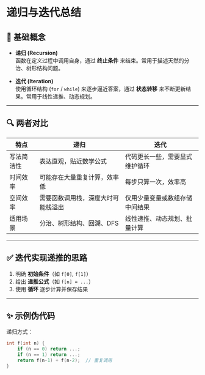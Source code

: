 # 递归与迭代总结

## 📌 基础概念
- **递归 (Recursion)**  
  函数在定义过程中调用自身，通过 **终止条件** 来结束。常用于描述天然的分治、树形结构问题。  

- **迭代 (Iteration)**  
  使用循环结构 (`for` / `while`) 来逐步逼近答案，通过 **状态转移** 来不断更新结果。常用于线性递推、动态规划。  

---

## 🔍 两者对比

| 特点           | 递归 | 迭代 |
|----------------|------|------|
| 写法简洁性     | 表达直观，贴近数学公式 | 代码更长一些，需要显式维护循环 |
| 时间效率       | 可能存在大量重复计算，效率低 | 每步只算一次，效率高 |
| 空间效率       | 需要函数调用栈，深度大时可能栈溢出 | 仅用少量变量或数组存储中间结果 |
| 适用场景       | 分治、树形结构、回溯、DFS | 线性递推、动态规划、批量计算 |

---

## ✅ 迭代实现递推的思路
1. 明确 **初始条件**（如 `f[0]`, `f[1]`）  
2. 给出 **递推公式**（如 `f[n] = ...`）  
3. 使用 **循环** 逐步计算并保存结果  

---

## ✨ 示例伪代码
递归方式：
```c
int f(int n) {
    if (n == 0) return ...;
    if (n == 1) return ...;
    return f(n-1) + f(n-2);  // 重复调用
}
